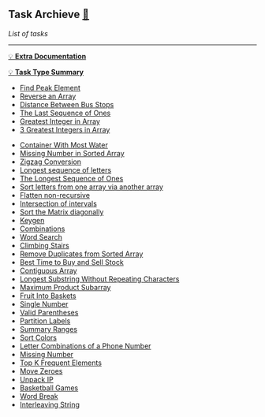 ## Task Archieve [:scroll:](./task-type.md)

_List of tasks_

---

[:bulb: __Extra Documentation__](./extra-documentation.md)

[:bulb: __Task Type Summary__](./task-type-summary/README.md)

- [Find Peak Element](./find-peak-element/task.md)
- [Reverse an Array](./reverse-array/task.md)
- [Distance Between Bus Stops](./distance-between-bus-stops/task.md)
- [The Last Sequence of Ones](./the-last-sequence-of-ones/task.md)
- [Greatest Integer in Array](./greatest-integer-in-array/task.md)
- [3 Greatest Integers in Array](./three-greatest-integers-in-array/task.md)
<!-- TODO: maybe a second approach for the Easy Task of find three greatest integers can be sort array and do something with it -->
<!-- TODO: maybe "The Longest Sequence of Ones" goes here? -->
<!-- TODO: Use values as indexes (tweak it a bit to avoid counter: find a Love Triangle) -->
<!-- TODO: new Approach: two pointers go in opposing directions from each other: 1) https://femida.yandex-team.ru/problems/8125/ 2) https://leetcode.com/problems/find-k-closest-elements/description/ -->
<!-- TODO: continue refactoring: -->

- [Container With Most Water](./most-water/task.md)
- [Missing Number in Sorted Array](./missing-number-sorted-array/task.md)
- [Zigzag Conversion](./zigzag-conversion/task.md)
- [Longest sequence of letters](./longest-letter-subsequence/task.md)
- [The Longest Sequence of Ones](./the-longest-sequence-of-ones/task.md)
- [Sort letters from one array via another array](./sort-letters-two-arrays/task.md)
- [Flatten non-recursive](./flatten-nonrecursive/task.md)
- [Intersection of intervals](./intersection-intervals/task.md)
- [Sort the Matrix diagonally](./matrix-diagonal-sort/task.md)
- [Keygen](./keygen/task.md)
- [Combinations](./combinations/task.md)
- [Word Search](./word-search/task.md)
- [Climbing Stairs](./climb-stairs/task.md)
- [Remove Duplicates from Sorted Array](./remove-duplicates-sorted-array/task.md)
- [Best Time to Buy and Sell Stock](./best-time-to-buy-and-sell-stock/task.md)
- [Contiguous Array](./contiguous-array/task.md)
- [Longest Substring Without Repeating Characters](./longest-substring-without-repeating-characters/task.md)
- [Maximum Product Subarray](./maximum-product-subarray/task.md)
- [Fruit Into Baskets](./fruit-into-baskets/task.md)
- [Single Number](./single-number/task.md)
- [Valid Parentheses](./valid-parentheses/task.md)
- [Partition Labels](./partition-labels/task.md)
- [Summary Ranges](./summary-ranges/task.md)
- [Sort Colors](./sort-colors/task.md)
- [Letter Combinations of a Phone Number](./letter-combinations-of-a-phone-number/task.md)
- [Missing Number](./missing-number/task.md)
- [Top K Frequent Elements](./top-k-frequent-elements/task.md)
- [Move Zeroes](./move-zeroes/task.md)
- [Unpack IP](./unpack-ip/task.md)
- [Basketball Games](./basketball-games/task.md)
- [Word Break](./word-break/task.md)
- [Interleaving String](./interleaving-string/task.md)

